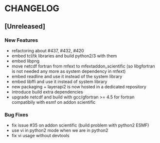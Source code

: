 # CHANGELOG


## [Unreleased]

### New Features
- refactoring about #437, #432, #420
- embed tcl/tk libraries and build python2/3 with them
- embed libpng
- move netcdf fortran from mfext to mfextaddon_scientific (so libgfortran is not needed any more as system dependency in mfext)
- embed readline and use it instead of the system library
- embed libffi and use it instead of system library
- new packaging + layerapi2 is now hosted in a dedicated repository
- introduce build extra dependencies
- upgrade netcdf and build with gcc/gfortran >= 4.5 for fortran compatibily with esmf on addon scientific


### Bug Fixes
- fix issue #35 on addon scientific (build problem with python2 ESMF)
- use vi in python2 mode when we are in python2
- fix vi usage without devtools





